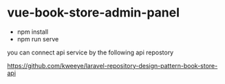# vue-book-store-admin-panel

- npm install
- npm run serve

you can connect api service by the following api repostory

https://github.com/kweeye/laravel-repository-design-pattern-book-store-api
